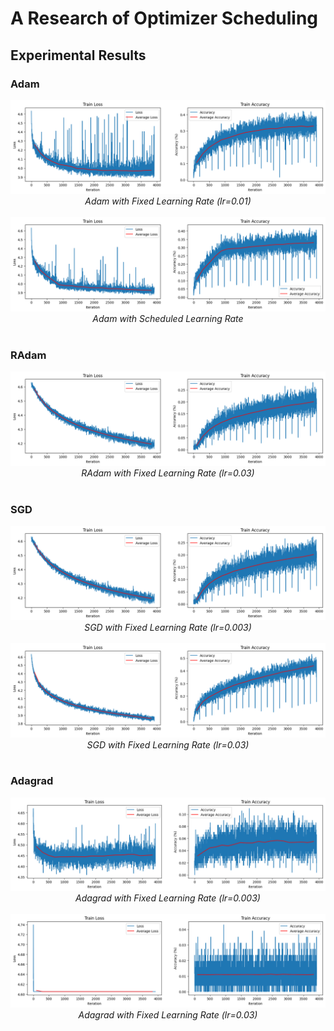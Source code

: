 # A Research of Optimizer Scheduling

## Experimental Results

### Adam

<div align="center">
    <img src="./assets/adam_sch_dis_0.01.png" /><br />
    <i>Adam with Fixed Learning Rate (lr=0.01)</i>
</div><br />

<div align="center">
    <img src="./assets/adam_sch_en.png" /><br />
    <i>Adam with Scheduled Learning Rate</i>
</div><br />

### RAdam

<div align="center">
    <img src="./assets/radam_sch_dis_0.03.png" /><br />
    <i>RAdam with Fixed Learning Rate (lr=0.03)</i>
</div><br />

### SGD

<div align="center">
    <img src="./assets/sgd_sch_dis_0.003.png" /><br />
    <i>SGD with Fixed Learning Rate (lr=0.003)</i>
</div><br />

<div align="center">
    <img src="./assets/sgd_sch_dis_0.03.png" /><br />
    <i>SGD with Fixed Learning Rate (lr=0.03)</i>
</div><br />

### Adagrad

<div align="center">
    <img src="./assets/adagrad_sch_dis_0.003.png" /><br />
    <i>Adagrad with Fixed Learning Rate (lr=0.003)</i>
</div><br />

<div align="center">
    <img src="./assets/adagrad_sch_dis_0.03.png" /><br />
    <i>Adagrad with Fixed Learning Rate (lr=0.03)</i>
</div><br />
